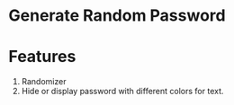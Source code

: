 # Generate Random Password

# Features

1. Randomizer
2. Hide or display password with different colors for text.
